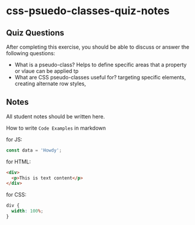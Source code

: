 # css-psuedo-classes-quiz-notes

## Quiz Questions

After completing this exercise, you should be able to discuss or answer the following questions:

- What is a pseudo-class?
  Helps to define specific areas that a property or vlaue can be applied tp
- What are CSS pseudo-classes useful for?
  targeting specific elements,
  creating alternate row styles,

## Notes

All student notes should be written here.

How to write `Code Examples` in markdown

for JS:

```javascript
const data = 'Howdy';
```

for HTML:

```html
<div>
  <p>This is text content</p>
</div>
```

for CSS:

```css
div {
  width: 100%;
}
```
